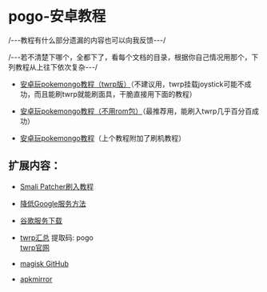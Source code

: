 # pogo-安卓教程

/---教程有什么部分遗漏的内容也可以向我反馈---/

/---若不清楚下哪个，全都下了，看每个文档的目录，根据你自己情况用那个，下列教程从上往下依次复杂---/

* <a href="https://github.com/Acker777/pogo-/raw/master/pokemongo%E5%AE%89%E5%8D%93%E6%95%99%E7%A8%8B%EF%BC%88twrp%E7%89%88%EF%BC%89.docx">安卓玩pokemongo教程（twrp版）</a>（不建议用，twrp挂载joystick可能不成功，而且能刷twrp就能刷面具，干脆直接用下面的教程）

* [安卓玩pokemongo教程（不用rom包）](https://github.com/Acker777/pogo-/raw/master/pokemon%20go%E5%AE%89%E5%8D%93%E6%95%99%E7%A8%8B(%E4%B8%8D%E7%94%A8rom%E5%8C%85).docx)（最推荐用，能刷入twrp几乎百分百成功）

* <a href="https://github.com/Acker777/pogo-/raw/master/pokemon%20go%E5%AE%89%E5%8D%93%E6%95%99%E7%A8%8B.docx">安卓玩pokemongo教程</a>（上个教程附加了刷机教程）




## 扩展内容：


* [Smali Patcher刷入教程](https://forum.xda-developers.com/apps/magisk/module-smali-patcher-0-7-t3680053)<br>

* [降低Google服务方法](https://tieba.baidu.com/p/6233970978?pn=1) <br> 
* [谷歌服务下载](https://www.apkmirror.com/apk/google-inc/google-play-services/)<br> 

* [twrp汇总](https://pan.baidu.com/s/1Xc01lbj927ncx6tO3NxKUA) 提取码: pogo<br>  [twrp官网](https://twrp.me/Devices//)

* [magisk GitHub](https://github.com/topjohnwu/Magisk/releases)<br>
* [apkmirror](https://www.apkmirror.com/)



